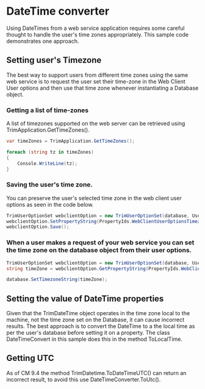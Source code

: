 ﻿# DateTime converter
Using DateTimes from a web service application requires some careful thought to handle the user's time zones appropriately.  This sample code demonstrates one approach.


## Setting user's Timezone
The best way to support users from different time zones using the same web service is to request the user set their time-zone in the Web Client User options and then use that time zone whenever instantiating a Database object.

### Getting a list of time-zones
A list of timezones supported on the web server can be retrieved using TrimApplication.GetTimeZones().

```.cs
var timeZones = TrimApplication.GetTimeZones();

foreach (string tz in timeZones)
{
	Console.WriteLine(tz);
}
```

### Saving the user's time zone.
You can preserve the user's selected time zone in the web client user options as seen in the code below.

```.cs
TrimUserOptionSet webclientOption = new TrimUserOptionSet(database, UserOptionSetIds.WebClient);
webclientOption.SetPropertyString(PropertyIds.WebClientUserOptionsTimezone, "(UTC + 02:00) Tripoli");
webclientOption.Save();
```

### When a user makes a request of your web service you can set the time zone on the database object from their user options.

```.cs
TrimUserOptionSet webclientOption = new TrimUserOptionSet(database, UserOptionSetIds.WebClient);
string timeZone = webclientOption.GetPropertyString(PropertyIds.WebClientUserOptionsTimezone);

database.SetTimezoneString(timeZone);
```

## Setting the value of DateTime properties
Given that the TrimDateTime object operates in the time zone local to the machine, not the time zone set on the Database, it can cause incorrect results.  The best approach is to convert the DateTime to a the local time as per the user's database before setting it on a property.  The class DateTimeConvert in this sample does this in the method ToLocalTime.


## Getting UTC
As of CM 9.4 the method TrimDatetime.ToDateTimeUTC() can return an incorrect result, to avoid this use DateTimeConverter.ToUtc().